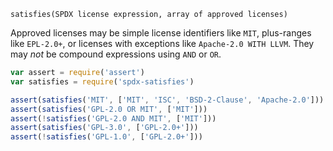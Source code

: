 `satisfies(SPDX license expression, array of approved licenses)`

Approved licenses may be simple license identifiers like `MIT`, plus-ranges like `EPL-2.0+`, or licenses with exceptions like `Apache-2.0 WITH LLVM`.  They may _not_ be compound expressions using `AND` or `OR`.

```javascript
var assert = require('assert')
var satisfies = require('spdx-satisfies')

assert(satisfies('MIT', ['MIT', 'ISC', 'BSD-2-Clause', 'Apache-2.0']))
assert(satisfies('GPL-2.0 OR MIT', ['MIT']))
assert(!satisfies('GPL-2.0 AND MIT', ['MIT']))
assert(satisfies('GPL-3.0', ['GPL-2.0+']))
assert(!satisfies('GPL-1.0', ['GPL-2.0+']))
```
